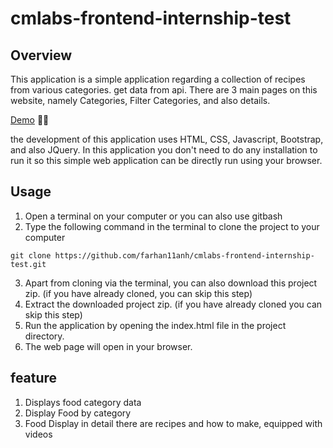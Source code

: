 # cmlabs-frontend-internship-test

## Overview
This application is a simple application regarding a collection of recipes from various categories. get data from api. There are 3 main pages on this website, namely Categories, Filter Categories, and also details.

[Demo](https://cmlabs-frontend-internship-test-blue.vercel.app/index.html) 👶🤖

the development of this application uses HTML, CSS, Javascript, Bootstrap, and also JQuery. In this application you don't need to do any installation to run it so this simple web application can be directly run using your browser.

## Usage
1. Open a terminal on your computer or you can also use gitbash
2. Type the following command in the terminal to clone the project to your computer
```shells
git clone https://github.com/farhan11anh/cmlabs-frontend-internship-test.git
````
3. Apart from cloning via the terminal, you can also download this project zip. (if you have already cloned, you can skip this step)
4. Extract the downloaded project zip. (if you have already cloned you can skip this step)
5. Run the application by opening the index.html file in the project directory.
6. The web page will open in your browser.

## feature
1. Displays food category data
2. Display Food by category
3. Food Display in detail there are recipes and how to make, equipped with videos

